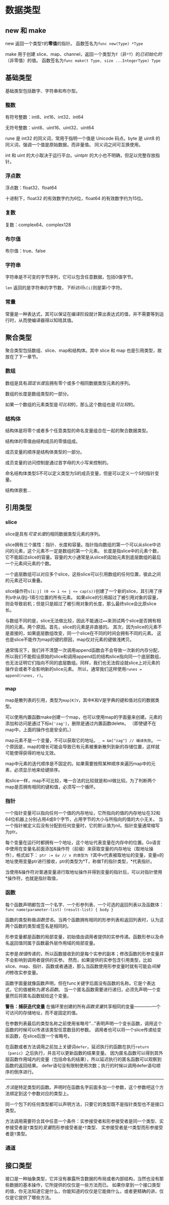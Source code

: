 # 数据类型

## new 和 make

new 返回一个类型`T`的**零值**的指针。
函数签名为`func new(Type) *Type`

make 用于创建 slice、map、channel，返回一个类型为`T`（非`*T`）的*已初始化的*（非零值）的值。
函数签名为`func make(t Type, size ...IntegerType) Type`

## 基础类型

基础类型包括数字、字符串和布尔型。

### 整数

有符号整数：int8、int16、int32、int64

无符号整数：uint8、uint16、uint32、uint64

rune 是 int32 的同义词，常用于指明一个值是 Unicode 码点。byte 是 uint8 的同义词，强调一个值是原始数据，而非量值。
同义词之间可互换使用。

int 和 uint 的大小取决于运行平台。uintptr 的大小也不明确，但足以完整存放指针。

### 浮点数

浮点数：float32、float64

十进制下，float32 的有效数字约为6位，float64 的有效数字约为15位。

### 复数

复数：complex64、complex128

### 布尔值

布尔值：true、false

### 字符串

字符串是不可变的字节序列，它可以包含任意数据，包括0值字节。

`len` 返回的是字符串的字节数，_下标访问_`s[i]`则是第i个字符。

### 常量

常量是一种表达式，其可以保证在编译阶段就计算出表达式的值，并不需要等到运行时，从而使编译器得以知晓其值。

## 聚合类型

聚合类型包括数组、slice、map和结构体。其中 slice 和 map 也是引用类型，故放在了下一章节。

### 数组

数组是具有*固定长度*且拥有零个或多个相同数据类型元素的序列。

数组的长度是数组类型的一部分。

如果一个数组的元素类型是*可比较*的，那么这个数组也是*可比较*的。

### 结构体

结构体是将零个或者多个任意类型的命名变量组合在一起的聚合数据类型。

结构体的零值由结构成员的零值组成。

成员变量的顺序是结构体类型的一部分。

成员变量的访问控制是通过首字母的大小写来控制的。

命名结构体类型S不可以定义类型为S的成员变量，但是可以定义一个S的指针变量。

结构体嵌套...

## 引用类型

### slice

slice是具有*可变长度*的相同数据类型元素的序列。

slice拥有三个属性：指针、长度和容量。指针指向数组的第一个可以从slice中访问的元素，这个元素不一定是数组的第一个元素。
长度是指slice中的元素个数，它不能超过slice的容量。容量的大小通常是从slice的起始元素到底层数组的最后一个元素间元素的个数。

一个底层数组可以对应多个slice，这些slice可以引用数组的任何位置，彼此之间的元素还可以重叠。

slice操作符`s[i:j] (0 <= i <= j <= cap(s))`创建了一个新的slice，其引用了序列s中从i到j-1索引位置的所有元素。
如果slice的引用超过了被引用对象的容量，则会导致宕机；但是只是超过了被引用对象的长度，那么最终slice会比原slice长。

与数组不同的是，slice无法做比较，因此不能通过`==`来测试两个slice是否拥有相同的元素。两个原因。首先，slice的元素是非直接的。
其次，因为slice的元素不是直接的，如果底层数组改变，同一个slice在不同的时间会拥有不同的元素。
这也是slice不能作为map的键的原因，map仅对元素的键做浅拷贝。

通常情况下，我们并不清楚一次调用append函数会不会导致一次新的内存分配，所以我们不能假设原始的slice和调用append后的结构slice指向同一个底层数组，
也无法证明它们指向不同的底层数组。同样，我们也无法假设就slice上对元素的操作会或者不会影响新的slice元素。
所以，通常我们这样使用`runes = append(runes, r)`。

### map

map是散列表的引用，类型为`map[K]V`，其中K和V是字典的键和值对应的数据类型。

可以使用内置函数make创建一个map，也可以使用map的字面量来创建。元素的添加和访问是通过下标`m['zag']`，删除是通过内置函数delete。
（即使键不在map中，上面的操作也是安全的。）

map元素不是一个变量，不可以获取它的地址。`_ = &m["zag"] // 编译失败`。
一个原因是，map的增长可能会导致已有元素被重新散列到新的存储位置，这样就可能使得获得的地址无效。

map中元素的迭代顺序是不固定的。如果需要按照某种顺序来遍历map中的元素，必须显示地来给键排序。

和slice一样，map不可比较，唯一合法的比较就是和nil做比较。为了判断两个map是否拥有相同的键和值，必须写一个循环。

### 指针

一个指针变量可以指向任何一个值的内存地址，它所指向的值的内存地址在32和64位机器上分别占用4或8个字节，占用字节的大小与所指向的值的大小无关。
当一个指针被定义后没有分配到任何变量时，它的默认值为nil。指针变量通常缩写为ptr。

每个变量在运行时都拥有一个地址，这个地址代表变量在内存中的位置。Go语言中使用在变量名前面添加&操作符（前缀）来获取变量的内存地址（取地址操作），格式如下：
`ptr := &v // v 的类型为 T`其中v代表被取地址的变量，变量v的地址使用变量ptr进行接收，ptr的类型为*T，称做T的指针类型，*代表指针。

当使用&操作符对普通变量进行取地址操作并得到变量的指针后，可以对指针使用*操作符，也就是指针取值，

### 函数

每个函数声明都包含一个名字、一个形参列表、一个可选的返回列表以及函数体：`func name(parameter-list) (result-list) { body }`

函数的类型称做*函数签名*。当两个函数拥有相同的形参列表和返回列表时，认为这两个函数的类型或签名是相同的。

形参变量都是函数的局部变量，初始值由调用者提供的实参传递。函数形参以及命名返回值同属于函数最外层作用域的局部变量。

实参是*按值*传递的，所以函数接收到的是每个实参的副本；修改函数的形参变量并不会影响到调用者提供的实参。
然而，如果提供的实参包含引用类型，比如slice、map、指针、函数或者通道，那么当函数使用形参变量时就有可能会*间接的*修改实参变量。

函数字面量就像函数声明，但在func关键字后面没有函数的名称。它是个表达式，它的值被称为*匿名函数*。
当一个匿名函数需要进行递归，必须先声明一个变量然后将匿名函数赋给这个变量。

**警告：捕获迭代变量**  在循环里创建的所有*函数变量*共享相同的变量————一个可访问的存储地址，而不是固定的值。

在参数列表最后的类型名称之前使用省略号"..."表明声明一个变长函数，调用这个函数的时候可以传递该类型任意数目的参数。
调用者也可以将一个slice传递给变长函数，在slice后放一个省略号。

在函数或者方法调用之前加上关键词`defer`，延迟执行的函数在执行`return`（`panic`）之后执行，并且可以更新函数的结果变量。
因为匿名函数可以得到其外层函数作用域内的变量（包括命名的结果），所以延迟执行的匿名函数可以观察到函数的返回结果。
defer语句没有限制使用次数；执行的时候以调用defer语句顺序的倒序进行。

---

*方法*是特定类型的函数。声明时在函数名字前面多加一个参数，这个参数吧这个方法绑定到这个参数对应的类型上。

同一个包下的任何类型都可以声明方法，只要它的类型既不是指针类型也不是接口类型。

方法调用需要符合其中任意一个条件：实参接受者和形参接受者是同一个类型、实参接受者是`T`类型的*变量*而形参接受者是`*T`类型、
实参接受者是`*T`类型而形参接受者是`T`类型。

### 通道

## 接口类型

接口是一种抽象类型，它并没有暴露所含数据的布局或者内部结构，当然也没有那些数据的基本操作，它所提供的仅仅是一些方法而已。
如果你拿到一个接口类型的值，你无法知道它是什么，你能知道的仅仅是它能做什么，或者更精确的讲，仅仅是它提供了哪些方法。